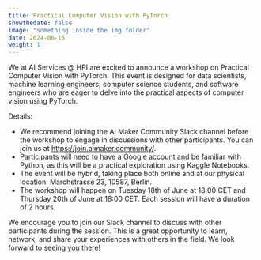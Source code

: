 ```yaml
---
title: Practical Computer Vision with PyTorch
showthedate: false
image: "something inside the img folder"
date: 2024-06-15
weight: 1
---
```


We at AI Services @ HPI are excited to announce a workshop on Practical Computer Vision with PyTorch. This event is designed for data scientists, machine learning engineers, computer science students, and software engineers who are eager to delve into the practical aspects of computer vision using PyTorch.

Details:
- We recommend joining the AI Maker Community Slack channel before the workshop to engage in discussions with other participants. You can join us at https://join.aimaker.community/.
- Participants will need to have a Google account and be familiar with Python, as this will be a practical exploration using Kaggle Notebooks.
- The event will be hybrid, taking place both online and at our physical location: Marchstrasse 23, 10587, Berlin.
- The workshop will happen on Tuesday 18th of June at 18:00 CET and Thursday 20th of June at 18:00 CET. Each session will have a duration of 2 hours.

We encourage you to join our Slack channel to discuss with other participants during the session. This is a great opportunity to learn, network, and share your experiences with others in the field. We look forward to seeing you there!